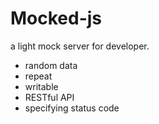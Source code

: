 # Mocked-js
a light mock server for developer.

- random data
- repeat
- writable
- RESTful API
- specifying status code

